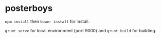 # posterboys

``npm install`` then ``bower install`` for install.

``grunt serve`` for local environment (port 9000) and ``grunt build`` for building.
